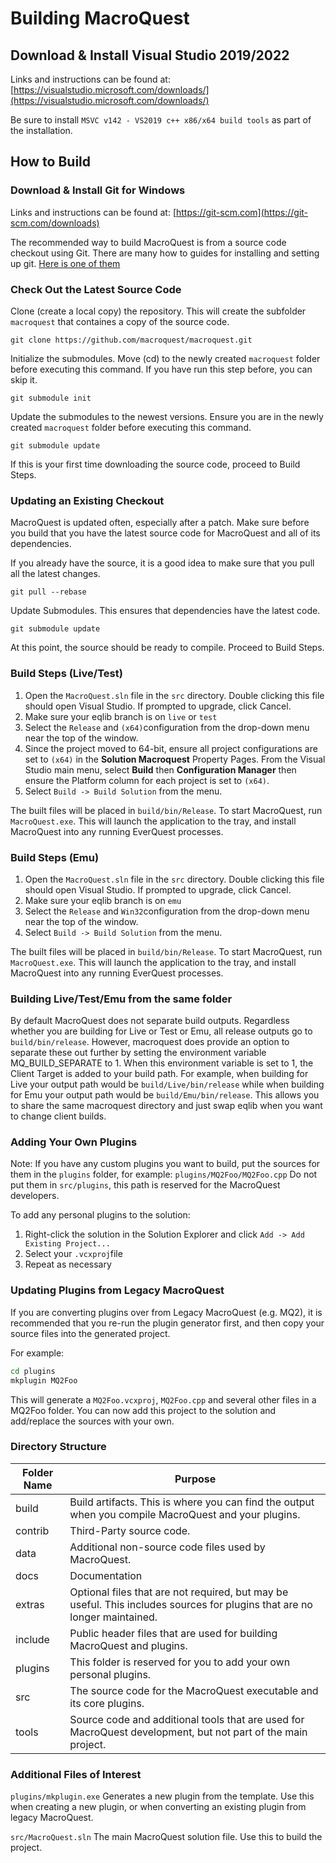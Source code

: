 # Building MacroQuest

## Download & Install Visual Studio 2019/2022

Links and instructions can be found at:
[https://visualstudio.microsoft.com/downloads/](https://visualstudio.microsoft.com/downloads/)

Be sure to install `MSVC v142 - VS2019 c++ x86/x64 build tools` as part of the installation.

## How to Build

### Download & Install Git for Windows

Links and instructions can be found at:
[https://git-scm.com](https://git-scm.com/downloads)

The recommended way to build MacroQuest is from a source code checkout using Git. There are many how to guides for installing and setting up git. [Here is one of them](https://docs.gitlab.com/ee/gitlab-basics/start-using-git.html)

### Check Out the Latest Source Code

Clone (create a local copy) the repository. This will create the subfolder `macroquest` that containes a copy of the source code.

```
git clone https://github.com/macroquest/macroquest.git
```

Initialize the submodules. Move (cd) to the newly created `macroquest` folder before executing this command. If you have run this step before, you can skip it.

```
git submodule init
```

Update the submodules to the newest versions. Ensure you are in the newly created `macroquest` folder before executing this command.

```
git submodule update
```

If this is your first time downloading the source code, proceed to Build Steps.


### Updating an Existing Checkout

MacroQuest is updated often, especially after a patch. Make sure before you build that you have the latest source code for MacroQuest and all of its dependencies.

If you already have the source, it is a good idea to make sure that you pull all the latest changes.

```
git pull --rebase
```

Update Submodules. This ensures that dependencies have the latest code.

```
git submodule update
```

At this point, the source should be ready to compile. Proceed to Build Steps.

### Build Steps (Live/Test)

1. Open the `MacroQuest.sln` file in the `src` directory. Double clicking this file should open Visual Studio.  If prompted to upgrade, click Cancel.
2. Make sure your eqlib branch is on `live` or `test`
3. Select the `Release` and `(x64)`configuration from the drop-down menu near the top of the window.
4. Since the project moved to 64-bit, ensure all project configurations are set to `(x64)` in the **Solution Macroquest** Property Pages. From the Visual Studio main menu, select **Build** then **Configuration Manager** then ensure the Platform column for each project is set to `(x64)`.
5. Select `Build -> Build Solution` from the menu.

The built files will be placed in `build/bin/Release`. To start MacroQuest, run `MacroQuest.exe`. This will launch the application to the tray, and install MacroQuest into any running EverQuest processes.

### Build Steps (Emu)

1. Open the `MacroQuest.sln` file in the `src` directory. Double clicking this file should open Visual Studio.  If prompted to upgrade, click Cancel.
2. Make sure your eqlib branch is on `emu`
3. Select the `Release` and `Win32`configuration from the drop-down menu near the top of the window.
4. Select `Build -> Build Solution` from the menu.

The built files will be placed in `build/bin/Release`. To start MacroQuest, run `MacroQuest.exe`. This will launch the application to the tray, and install MacroQuest into any running EverQuest processes.

### Building Live/Test/Emu from the same folder

By default MacroQuest does not separate build outputs.  Regardless whether you are building for Live or Test or Emu, all release outputs go to `build/bin/release`.  However, macroquest does
provide an option to separate these out further by setting the environment variable MQ_BUILD_SEPARATE to 1.  When this environment variable is set to 1, the Client Target is added to your build
path.  For example, when building for Live your output path would be `build/Live/bin/release` while when building for Emu your output path would be `build/Emu/bin/release`.  This allows you to
share the same macroquest directory and just swap eqlib when you want to change client builds.

### Adding Your Own Plugins

Note: If you have any custom plugins you want to build, put the sources for them in the `plugins` folder, for example: `plugins/MQ2Foo/MQ2Foo.cpp` Do not put them in `src/plugins`, this path is reserved for the MacroQuest developers.

To add any personal plugins to the solution:

1. Right-click the solution in the Solution Explorer and click `Add -> Add Existing Project...`&#x20;
2. Select your `.vcxproj`file
3. Repeat as necessary

### Updating Plugins from Legacy MacroQuest

If you are converting plugins over from Legacy MacroQuest (e.g. MQ2), it is recommended that you re-run the plugin generator first, and then copy your source files into the generated project.

For example:

```bash
cd plugins
mkplugin MQ2Foo
```

This will generate a `MQ2Foo.vcxproj`, `MQ2Foo.cpp` and several other files in a MQ2Foo folder. You can now add this project to the solution and add/replace the sources with your own.

### Directory Structure

| Folder Name | Purpose                                                                                                                    |
| ----------- | -------------------------------------------------------------------------------------------------------------------------- |
| build       | Build artifacts. This is where you can find the output when you compile MacroQuest and your plugins.                       |
| contrib     | Third-Party source code.                                                                                                   |
| data        | Additional non-source code files used by MacroQuest.                                                                       |
| docs        | Documentation                                                                                                              |
| extras      | Optional files that are not required, but may be useful. This includes sources for plugins that are no longer maintained.  |
| include     | Public header files that are used for building MacroQuest and plugins.                                                     |
| plugins     | This folder is reserved for you to add your own personal plugins.                                                          |
| src         | The source code for the MacroQuest executable and its core plugins.                                                        |
| tools       | Source code and additional tools that are used for MacroQuest development, but not part of the main project.               |

### Additional Files of Interest

`plugins/mkplugin.exe` Generates a new plugin from the template. Use this when creating a new plugin, or when converting an existing plugin from legacy MacroQuest.

`src/MacroQuest.sln`  The main MacroQuest solution file. Use this to build the project.
